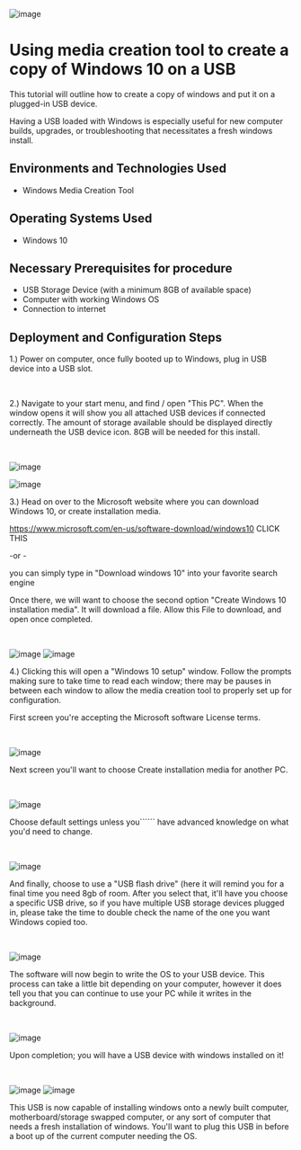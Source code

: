 ![image](https://github.com/Nickklein13/Mediacreation-tool/assets/150096883/52975c7b-6481-41fb-8ad4-80bb2c6c263d)

<h1>Using media creation tool to create a copy of Windows 10 on a USB</h1>
This tutorial will outline how to create a copy of windows and put it on a plugged-in USB device. <br />


Having a USB loaded with Windows is especially useful for new computer builds, upgrades, or troubleshooting that necessitates a fresh windows install. <br />


<h2>Environments and Technologies Used</h2>

- Windows Media Creation Tool

<h2>Operating Systems Used </h2>


- Windows 10 

<h2>Necessary Prerequisites for procedure</h2>

- USB Storage Device (with a minimum 8GB of available space)
- Computer with working Windows OS
- Connection to internet

<h2>Deployment and Configuration Steps</h2>


<p>
1.)  Power on computer, once fully booted up to Windows, plug in USB device into a USB slot.
</p>
<br />

<p>
2.) Navigate to your start menu, and find / open "This PC". When the window opens it will show you all attached USB devices if connected correctly. The amount of storage available should be displayed directly underneath the USB device icon. 8GB will be needed for this install. 
</p>
<br />

![image](https://github.com/Nickklein13/Mediacreation-tool/assets/150096883/27ef5b4d-8eff-4a96-a4e9-68f3c71dac3a)

![image](https://github.com/Nickklein13/Mediacreation-tool/assets/150096883/ea935d2d-67d9-4f29-8d48-d8bab84e7b40)



<p>
3.) Head on over to the Microsoft website where you can download Windows 10, or create installation media.  

https://www.microsoft.com/en-us/software-download/windows10  CLICK THIS

-or -

 you can simply type in "Download windows 10" into your favorite search engine



Once there, we will want to choose the second option "Create Windows 10 installation media". It will download a file. Allow this File to download, and open once completed.

<br />

![image](https://github.com/Nickklein13/Mediacreation-tool/assets/150096883/cbc76b72-784f-464f-93bf-4e00cd9fc677)
![image](https://github.com/Nickklein13/Mediacreation-tool/assets/150096883/573a533e-b87b-4c08-b82b-0617da668bac)

<p>
4.) Clicking this will open a "Windows 10 setup" window. Follow the prompts making sure to take time to read each window; there may be pauses in between each window to allow the media creation tool to properly set up for configuration.

First screen you're accepting the Microsoft software License terms.

</p>
<br />

![image](https://github.com/Nickklein13/Mediacreation-tool/assets/150096883/69d7abe8-90fd-41c6-a15c-02848a8e9f61)


<p>
Next screen you'll want to choose Create installation media for another PC.
</p>
<br />

![image](https://github.com/Nickklein13/Mediacreation-tool/assets/150096883/cd111d36-3b8a-41a6-a975-883cbb58041d)


<p>
Choose default settings unless you`````` have advanced knowledge on what you'd need to change.
</p>
<br />

![image](https://github.com/Nickklein13/Mediacreation-tool/assets/150096883/221a5d0a-daca-48c4-8d9b-df773bc70dbd)

<p>
And finally, choose to use a "USB flash drive" (here it will remind you for a final time you need 8gb of room. After you select that, it'll have you choose a specific USB drive, so if you have multiple USB storage devices plugged in, please take the time to double check the name of the one you want Windows copied too.
</p>
<br />

![image](https://github.com/Nickklein13/Mediacreation-tool/assets/150096883/c6f8484d-d3c4-40d7-87d9-5cee305852bc)

<p>
The software will now begin to write the OS to your USB device. This process can take a little bit depending on your computer, however it does tell you that you can continue to use your PC while it writes in the background. 

</p>
<br />

![image](https://github.com/Nickklein13/Mediacreation-tool/assets/150096883/766cfdaa-4b4f-4b03-9649-6b09793aef77)

<p>
Upon completion; you will have a USB device with windows installed on it!
</p>
<br />


![image](https://github.com/Nickklein13/Mediacreation-tool/assets/150096883/1843c457-5302-4c96-8396-69ee18e2aea4)
![image](https://github.com/Nickklein13/Mediacreation-tool/assets/150096883/7973ea38-70dc-4191-be93-d4e8f926ed31)


<p>
This USB is now capable of installing windows onto a newly built computer, motherboard/storage swapped computer, or any sort of computer that needs a fresh installation of windows. You'll want to plug this USB in before a boot up of the current computer needing the OS.
</p>
<br />


